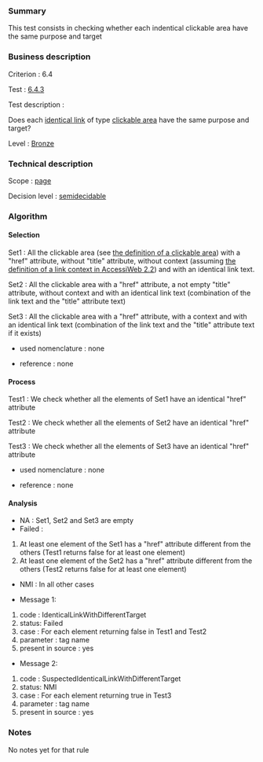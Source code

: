 ### Summary

This test consists in checking whether each indentical clickable area
have the same purpose and target

### Business description

Criterion : 6.4

Test : [6.4.3](http://www.accessiweb.org/index.php/accessiweb-22-english-version.html#test-6-4-3)

Test description :

Does each [identical
link](http://www.accessiweb.org/index.php/glossary-76.html#mLienIdentique)
of type [clickable
area](http://www.accessiweb.org/index.php/glossary-76.html#mZoneCliquable)
have the same purpose and target?

Level : [Bronze](/en/category/rules-design/accessiweb-11/level/bronze)

### Technical description

Scope : [page](/en/category/rules-design/accessiweb-11/scope/page)

Decision level :
[semidecidable](/en/category/rules-design/accessiweb-11/decision-level/semidecidable)

### Algorithm

#### Selection

Set1 : All the clickable area (see [the definition of a clickable
area](http://www.accessiweb.org/index.php/glossary-76.html#mZoneCliquable))
with a "href" attribute, without "title" attribute, without context
(assuming [the definition of a link context in AccessiWeb
2.2](http://www.accessiweb.org/glossaire.html#mContexteLien))
and with an identical link text.

Set2 : All the clickable area with a "href" attribute, a not empty
"title" attribute, without context and with an identical link text
(combination of the link text and the "title" attribute text)

Set3 : All the clickable area with a "href" attribute, with a context
and with an identical link text (combination of the link text and the
"title" attribute text if it exists)

-   used nomenclature : none

-   reference : none

#### Process

Test1 : We check whether all the elements of Set1 have an identical
"href" attribute

Test2 : We check whether all the elements of Set2 have an identical
"href" attribute

Test3 : We check whether all the elements of Set3 have an identical
"href" attribute

-   used nomenclature : none

-   reference : none

#### Analysis

-   NA : Set1, Set2 and Set3 are empty
-   Failed :

1.  At least one element of the Set1 has a "href" attribute different
    from the others (Test1 returns false for at least one element)
2.  At least one element of the Set2 has a "href" attribute different
    from the others (Test2 returns false for at least one element)

-   NMI : In all other cases

-   Message 1:

1.  code : IdenticalLinkWithDifferentTarget
2.  status: Failed
3.  case : For each element returning false in Test1 and Test2
4.  parameter : tag name
5.  present in source : yes

-   Message 2:

1.  code : SuspectedIdenticalLinkWithDifferentTarget
2.  status: NMI
3.  case : For each element returning true in Test3
4.  parameter : tag name
5.  present in source : yes

### Notes

No notes yet for that rule
